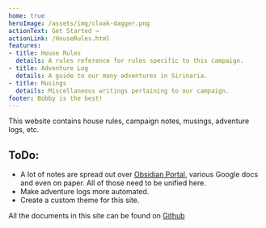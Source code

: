 ```yaml
---
home: true
heroImage: /assets/img/cloak-dagger.png
actionText: Get Started →
actionLink: /HouseRules.html
features:
- title: House Rules
  details: A rules reference for rules specific to this campaign.
- title: Adventure Log
  details: A guide to our many adventures in Sirinaria.
- title: Musings
  details: Miscellaneous writings pertaining to our campaign.
footer: Bobby is the best!
---
```


This website contains house rules, campaign notes, musings, adventure logs, etc.

## ToDo: 
* A lot of notes are spread out over [Obsidian Portal](https://sirinaria.obsidianportal.com/), various Google docs and even on paper. All of those need to be unified here.
* Make adventure logs more automated.
* Create a custom theme for this site.

All the documents in this site can be found on [Github](https://github.com/bobonthenet/SirinariaCampaign)
